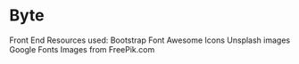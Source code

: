 # Byte
Front End Resources used:
Bootstrap
Font Awesome Icons
Unsplash images
Google Fonts
Images from FreePik.com
